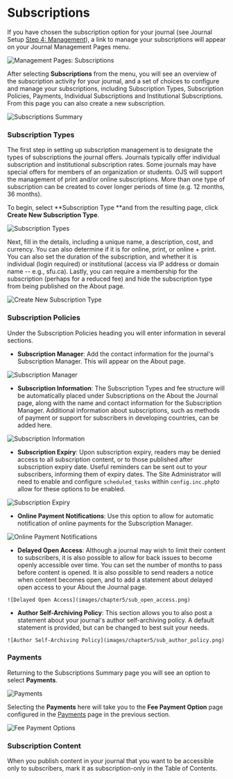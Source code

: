 # Subscriptions

If you have chosen the subscription option for your journal \(see Journal Setup [Step 4: Management](https://docs.pkp.sfu.ca/learning-ojs-2/en/step_four_management)\), a link to manage your subscriptions will appear on your Journal Management Pages menu.

![Management Pages: Subscriptions](images/chapter5/jm_subscriptions.png)

After selecting **Subscriptions** from the menu, you will see an overview of the subscription activity for your journal, and a set of choices to configure and manage your subscriptions, including Subscription Types, Subscription Policies, Payments, Individual Subscriptions and Institutional Subscriptions. From this page you can also create a new subscription.

![Subscriptions Summary](images/chapter5/sub_summary.png)

### Subscription Types

The first step in setting up subscription management is to designate the types of subscriptions the journal offers. Journals typically offer individual subscription and institutional subscription rates. Some journals may have special offers for members of an organization or students. OJS will support the management of print and/or online subscriptions. More than one type of subscription can be created to cover longer periods of time \(e.g. 12 months, 36 months\).

To begin, select **Subscription Type **and from the resulting page, click **Create New Subscription Type**.

![Subscription Types](images/chapter5/sub_type.png)

Next, fill in the details, including a unique name, a description, cost, and currency. You can also determine if it is for online, print, or online + print. You can also set the duration of the subscription, and whether it is individual \(login required\) or institutional \(access via IP address or domain name -- e.g., sfu.ca\). Lastly, you can require a membership for the subscription \(perhaps for a reduced fee\) and hide the subscription type from being published on the About page.

![Create New Subscription Type](images/chapter5/sub_create_new.png)

### Subscription Policies

Under the Subscription Policies heading you will enter information in several sections.

* **Subscription Manager**: Add the contact information for the journal's Subscription Manager. This will appear on the About page.

![Subscription Manager](images/chapter5/sub_manager.png)

* **Subscription Information**: The Subscription Types and fee structure will be automatically placed under Subscriptions on the About the Journal page, along with the name and contact information for the Subscription Manager. Additional information about subscriptions, such as methods of payment or support for subscribers in developing countries, can be added here.

![Subscription Information](images/chapter5/sub_info.png)

* **Subscription Expiry**: Upon subscription expiry, readers may be denied access to all subscription content, or to those published after subscription expiry date. Useful reminders can be sent out to your subscribers, informing them of expiry dates. The Site Administrator will need to enable and configure `scheduled_tasks` within `config.inc.php`to allow for these options to be enabled.

![Subscription Expiry](images/chapter5/sub_expiry.png)

* **Online Payment Notifications**: Use this option to allow for automatic notification of online payments for the Subscription Manager.

![Online Payment Notifications](images/chapter5/sub_pay_notice.png)

* **Delayed Open Access**: Although a journal may wish to limit their content to subscribers, it is also possible to allow for back issues to become openly accessible over time. You can set the number of months to pass before content is opened. It is also possible to send readers a notice when content becomes open, and to add a statement about delayed open access to your About the Journal page.

```
![Delayed Open Access](images/chapter5/sub_open_access.png)  
```

* **Author Self-Archiving Policy**: This section allows you to also post a statement about your journal's author self-archiving policy. A default statement is provided, but can be changed to best suit your needs.

```
![Author Self-Archiving Policy](images/chapter5/sub_author_policy.png)
```

### Payments

Returning to the Subscriptions Summary page you will see an option to select **Payments**.

![Payments](images/chapter5/sub_pay.png)

Selecting the **Payments** here will take you to the **Fee Payment Option** page configured in the [Payments](https://docs.pkp.sfu.ca/learning-ojs-2/en/payments) page in the previous section.

![Fee Payment Options](images/chapter5/sub_pay_options.png)

### Subscription Content

When you publish content in your journal that you want to be accessible only to subscribers, mark it as subscription-only in the Table of Contents.

